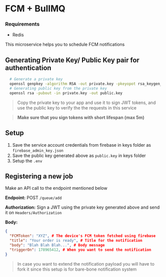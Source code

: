 # FCM + BullMQ

### Requirements

- Redis

This microservice helps you to schedule FCM notifications

## Generating Private Key/ Public Key pair for authentication

```bash
  # Generate a private key
  openssl genpkey -algorithm RSA -out private.key -pkeyopot rsa_keygen_bits:2048
  # Generating public key from the private key
  openssl rsa -pubout -in private.key -out public.key
```

> Copy the private key to your app and use it to sign JWT tokens, and use the public key to verify the the requests in this service

> **Make sure that you sign tokens with short lifespan (max 5m)**

## Setup

1. Save the service account credentials from firebase in keys folder as `firebase_admin_key.json`
2. Save the public key generated above as `public.key` in keys folder
3. Setup the `.env`

## Registering a new job

Make an API call to the endpoint mentioned below

**Endpoint:** POST `/queue/add`

**Authorization:** Sign a JWT using the private key generated above and send it on `Headers/Authorization`

**Body:**

```json
{
  "FCMToken": "XYZ", # The device's FCM token fetched using firebase
  "title": "Your order is ready", # Title for the notification
  "body": "Blah Blah Blah...", # Body message
  "triggerOn": 178965412, # When you want to send the notification
}
```

> In case you want to extend the notification payload you will have to fork it since this setup is for bare-bone notification system
